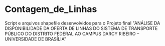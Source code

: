 # Contagem_de_Linhas
Script e arquivos shapefile desenvolvidos para o Projeto final "ANÁLISE DA DISPONIBILIDADE DA OFERTA DE LINHAS DO SISTEMA DE TRANSPORTE PÚBLICO DO DISTRITO FEDERAL AO CAMPUS DARCY RIBEIRO – UNIVERSIDADE DE BRASÍLIA"
